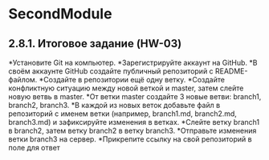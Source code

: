 # SecondModule

## 2.8.1. Итоговое задание (HW-03)
*Установите Git на компьютер.
*Зарегистрируйте аккаунт на GitHub.
*В своём аккаунте GitHub создайте публичный репозиторий с README-файлом.
*Создайте в репозитории ещё одну ветку.
*Создайте конфликтную ситуацию между новой веткой и master, затем слейте новую ветвь в master.
*От ветки master создайте 3 новые ветви: branch1, branch2, branch3.
*В каждой из новых веток добавьте файл в репозиторий с именем ветки (например, branch1.md, branch2.md, branch3.md) и зафиксируйте изменения в ветках.
*Слейте ветку branch1 в branch2, затем ветку branch2 в ветку branch3.
*Отправьте изменения ветки branch3 на сервер.
*Прикрепите ссылку на свой репозиторий в поле для ответ
